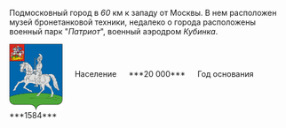 <!--2021-11-18 00:22:08-->
Подмосковный город в *60* км к западу от Москвы.
В нем расположен музей бронетанковой техники, недалеко о города расположены военный парк "*Патриот*",
военный аэродром *Кубинка*.

<span class="dt">
  <img src="Kubinka.png" align="middle" width="96px"> &emsp; 
<span class="dtc">
  Население &emsp; ***20 000*** &emsp;
  Год основания &emsp; ***1584***
</span>
</span>